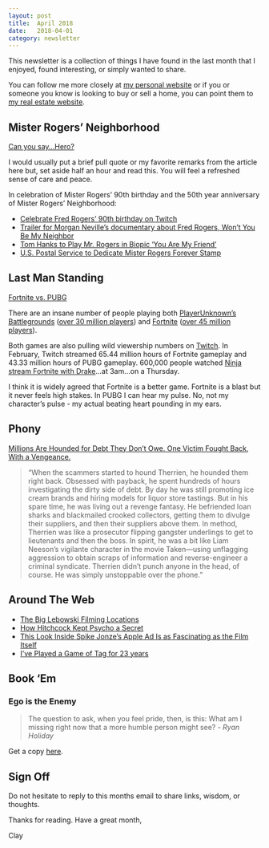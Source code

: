 ```yaml
---
layout: post
title:  April 2018
date:   2018-04-01
category: newsletter
---
```


This newsletter is a collection of things I have found in the last month that I enjoyed, found interesting, or simply wanted to share.

You can follow me more closely at [my personal website](http://claycarson.net "Personal Website") or if you or someone you know is looking to buy or sell a home, you can point them to [my real estate website](http://claycarson.com "Business Website ").

## Mister Rogers’ Neighborhood

[Can you say…Hero?](https://www.esquire.com/entertainment/tv/a27134/can-you-say-hero-esq1198/ "Can You Say, Hero?")

I would usually put a brief pull quote or my favorite remarks from the article here but, set aside half an hour and read this. You will feel a refreshed sense of care and peace. 

In celebration of Mister Rogers’ 90th birthday and the 50th year anniversary of Mister Rogers’ Neighborhood:

- [Celebrate Fred Rogers’ 90th birthday on Twitch](https://blog.twitch.tv/celebrate-fred-rogers-90th-birthday-on-twitch-e6353deb29ef)
- [Trailer for Morgan Neville’s documentary about Fred Rogers, Won’t You Be My Neighbor](http://focusfeatures.com/wont-you-be-my-neighbor/)
- [Tom Hanks to Play Mr. Rogers in Biopic ‘You Are My Friend’](https://variety.com/2018/film/news/tom-hanks-mr-rogers-you-are-my-friend-tristar-1202676746/)
- [U.S. Postal Service to Dedicate Mister Rogers Forever Stamp](https://about.usps.com/news/national-releases/2018/pr18_010.htm)

## Last Man Standing

[Fortnite vs. PUBG](https://www.pcgamesn.com/fortnite/fortnite-vs-pubg-map-players-graphics-gameplay-weapons-review "Fortnite vs. PUBG")

There are an insane number of people playing both [PlayerUnknown’s Battlegrounds](https://playbattlegrounds.com/main.pu "PlayerUnknown’s Battlegrounds") ([over 30 million players](https://www.pcgamesn.com/playerunknowns-battlegrounds/battlegrounds-sales-numbers)) and [Fortnite](https://www.epicgames.com/fortnite/en-US/buy-now/battle-royale "Fortnite") ([over 45 million players](https://www.pcgamesn.com/fortnite/fortnite-battle-royale-player-numbers)). 

Both games are also pulling wild viewership numbers on [Twitch](https://www.twitch.tv). In February, Twitch streamed 65.44 million hours of Fortnite gameplay and 43.33 million hours of PUBG gameplay. 600,000 people watched [Ninja stream Fortnite with Drake](https://www.twitch.tv/videos/238954097 "Drake and Ninja Stream")…at 3am…on a Thursday.

I think it is widely agreed that Fortnite is a better game. Fortnite is a blast but it never feels high stakes. In PUBG I can hear my pulse. No, not my character’s pulse - my actual beating heart pounding in my ears.

## Phony

[Millions Are Hounded for Debt They Don’t Owe. One Victim Fought Back, With a Vengeance.](https://www.bloomberg.com/news/features/2017-12-06/millions-are-hounded-for-debt-they-don-t-owe-one-victim-fought-back-with-a-vengeance "Millions Are Hounded for Debt They Don’t Owe. One Victim Fought Back, With a Vengeance")

> “When the scammers started to hound Therrien, he hounded them right back. Obsessed with payback, he spent hundreds of hours investigating the dirty side of debt. By day he was still promoting ice cream brands and hiring models for liquor store tastings. But in his spare time, he was living out a revenge fantasy. He befriended loan sharks and blackmailed crooked collectors, getting them to divulge their suppliers, and then their suppliers above them. In method, Therrien was like a prosecutor flipping gangster underlings to get to lieutenants and then the boss. In spirit, he was a bit like Liam Neeson’s vigilante character in the movie Taken—using unflagging aggression to obtain scraps of information and reverse-engineer a criminal syndicate. Therrien didn’t punch anyone in the head, of course. He was simply unstoppable over the phone.”

## Around The Web

- [The Big Lebowski Filming Locations](https://www.curbed.com/maps/the-big-lebowski-filming-locations-map "The Big Lebowski Filming Locations")
- [How Hitchcock Kept Psycho a Secret](http://nowiknow.com/how-hitchcock-kept-psycho-a-secret/ "How Hitchcock Kept Psycho a Secret")
- [This Look Inside Spike Jonze’s Apple Ad Is as Fascinating as the Film Itself](http://www.adweek.com/creativity/this-look-inside-spike-jonzes-apple-ad-is-as-fascinating-as-the-film-itself/ "This Look Inside Spike Jonze’s Apple Ad Is as Fascinating as the Film Itself")
- [I've Played a Game of Tag for 23 years](https://www.theguardian.com/lifeandstyle/2013/apr/20/played-tag-23-years-experience "I've played a game of tag for 23 years")

## Book ‘Em

### Ego is the Enemy

> The question to ask, when you feel pride, then, is this: What am I missing right now that a more humble person might see?
> *- Ryan Holiday*

Get a copy [here](https://www.amazon.com/Ego-Enemy-Ryan-Holiday/dp/1591847818/ref=sr_1_2?ie=UTF8&qid=1522336862&sr=8-2&keywords=ego+is+the+enemy "Ego is the Enemy").

## Sign Off

Do not hesitate to reply to this months email to share links, wisdom, or thoughts.

Thanks for reading. Have a great month,

Clay
